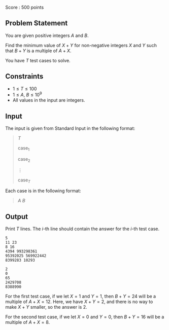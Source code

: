 Score : $500$ points

## Problem Statement

You are given positive integers $A$ and $B$.

Find the minimum value of $X+Y$ for non-negative integers $X$ and $Y$ such that $B+Y$ is a multiple of $A+X$.

You have $T$ test cases to solve.

## Constraints

- $1 \leq T \leq 100$
- $1 \leq A,\ B \leq 10^9$
- All values in the input are integers.

## Input

The input is given from Standard Input in the following format:

> $T$
> 
> $\mathrm{case}_{1}$
> 
> $\mathrm{case}_{2}$
> 
> $\vdots$
> 
> $\mathrm{case}_{T}$

Each case is in the following format:

> $A$ $B$

## Output

Print $T$ lines. The $i$-th line should contain the answer for the $i$-th test case.

```input1
5
11 23
8 16
4394 993298361
95392025 569922442
8399283 10293
```

```output1
2
0
65
2429708
8388990
```

For the first test case, if we let $X=1$ and $Y=1$, then $B+Y=24$ will be a multiple of $A+X=12$. Here, we have $X+Y=2$, and there is no way to make $X+Y$ smaller, so the answer is $2$.

For the second test case, if we let $X=0$ and $Y=0$, then $B+Y=16$ will be a multiple of $A+X=8$.